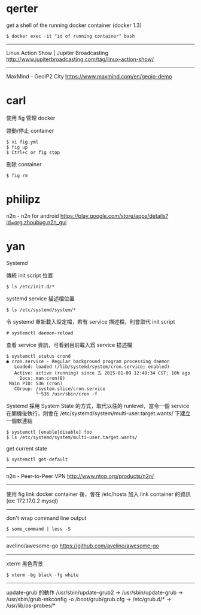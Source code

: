 # qerter

get a shell of the running docker container (docker 1.3)


    $ docker exec -it "id of running container" bash


------

Linux Action Show | Jupiter Broadcasting
<http://www.jupiterbroadcasting.com/tag/linux-action-show/>  

------

MaxMind - GeoIP2 City
<https://www.maxmind.com/en/geoip-demo>  

# carl


使用 fig 管理 docker 

啓動/停止 container


    $ vi fig.yml
    $ fig up
    $ Ctrl+c or fig stop


刪除 container


    $ fig rm


# philipz

n2n - n2n for android
<https://play.google.com/store/apps/details?id=org.zhoubug.n2n_gui>  

# yan

Systemd

傳統 init script 位置


    $ ls /etc/init.d/*


systemd service 描述檔位置


    $ ls /etc/systemd/system/*


令 systemd 重新載入設定檔，若有 service 描述檔，則會取代 init script


    # systemctl daemon-reload


查看 service 資訊，可看到目前載入爲 service 描述檔


    $ systemctl status crond
    ● cron.service - Regular background program processing daemon
       Loaded: loaded (/lib/systemd/system/cron.service; enabled)
       Active: active (running) since 五 2015-01-09 12:49:34 CST; 10h ago
         Docs: man:cron(8)
     Main PID: 536 (cron)
       CGroup: /system.slice/cron.service
               └─536 /usr/sbin/cron -f


Systemd 採用 System State 的方式，取代以往的 runlevel，當令一個 service 在開機後執行，則會在 /etc/systemd/system/multi-user.target.wants/ 下建立一個軟連結


    $ systemctl [enable|disable] foo
    $ ls /etc/systemd/system/multi-user.target.wants/


get current state


    $ systemctl get-default


------

n2n - Peer-to-Peer VPN
<http://www.ntop.org/products/n2n/>  

--------

使用 fig link docker container 後，會在 /etc/hosts 加入 link container 的資訊 (ex: 172.17.0.2 mysql)

------

don't wrap command line output


    $ some_command | less -S


--------

avelino/awesome-go
<https://github.com/avelino/awesome-go>  

--------

xterm 黑色背景


    $ xterm -bg black -fg white


--------

update-grub 的動作
/usr/sbin/update-grub2 -> /usr/sbin/update-grub -> /usr/sbin/grub-mkconfig -o /boot/grub/grub.cfg -> /etc/grub.d/* -> /usr/lib/os-probes/*